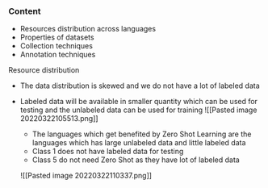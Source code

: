### Content 
- Resources distribution across languages
- Properties of datasets
- Collection techniques
- Annotation techniques

Resource distribution
- The data distribution is skewed and we do not have a lot of labeled data
- Labeled data will be available in smaller quantity which can be used for testing and the unlabeled data can be used for training
![[Pasted image 20220322105513.png]]
	- The languages which get benefited by Zero Shot Learning are the languages which has large unlabeled data and little labeled data
	- Class 1 does not have labeled data for testing
	- Class 5 do not need Zero Shot as they have lot of labeled data
	
	![[Pasted image 20220322110337.png]]


